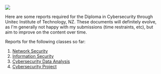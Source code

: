 ![](http://isenz.com/wp-content/uploads/2014/06/unitec-logo.jpg)

Here are some reports required for the Diploma in Cybersecurity through Unitec Institute of Technology, NZ. These documents will definitely evolve, as I'm generally not happy with my submissions (time restraints, etc), but aim to improve on the content over time.

Reports for the following classes so far:
  1. [Network Security]()
  2. [Information Security]()
  3. [Cybersecurity Data Analysis]()
  4. [Cybersecurity Project]()
